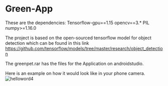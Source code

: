 # Green-App

These are the dependencies:
Tensorflow-gpu==1.15
opencv==3.*
PIL
numpy>=1.16.0

The project is based on the open-sourced tensorflow model for object detection which can be found
in this link https://github.com/tensorflow/models/tree/master/research/object_detection

The greenpet.rar has the files for the Application on androidstudio.

Here is an example on how it would look like in your phone camera.
![helloword4](https://user-images.githubusercontent.com/47258547/85229344-0e784d00-b3e1-11ea-8bdf-9c23fc169a19.jpg)

